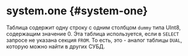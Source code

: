 # system.one {#system-one}

Таблица содержит одну строку с одним столбцом `dummy` типа UInt8, содержащим значение 0.
Эта таблица используется, если в `SELECT` запросе не указана секция `FROM`.
То есть, это - аналог таблицы `DUAL`, которую можно найти в других СУБД.

